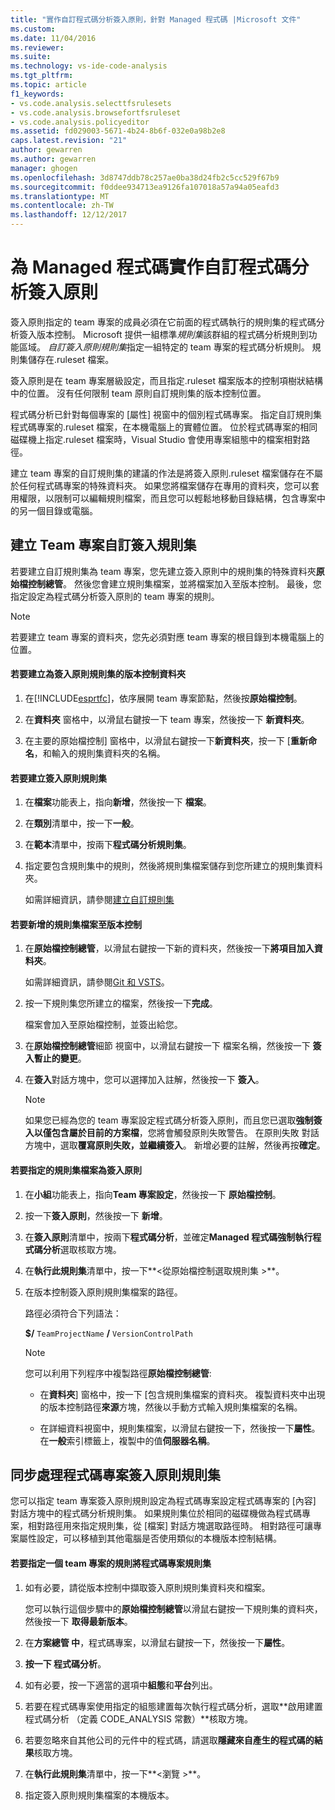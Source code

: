 ```yaml
---
title: "實作自訂程式碼分析簽入原則，針對 Managed 程式碼 |Microsoft 文件"
ms.custom: 
ms.date: 11/04/2016
ms.reviewer: 
ms.suite: 
ms.technology: vs-ide-code-analysis
ms.tgt_pltfrm: 
ms.topic: article
f1_keywords:
- vs.code.analysis.selecttfsrulesets
- vs.code.analysis.browsefortfsruleset
- vs.code.analysis.policyeditor
ms.assetid: fd029003-5671-4b24-8b6f-032e0a98b2e8
caps.latest.revision: "21"
author: gewarren
ms.author: gewarren
manager: ghogen
ms.openlocfilehash: 3d8747ddb78c257ae0ba38d24fb2c5cc529f67b9
ms.sourcegitcommit: f0ddee934713ea9126fa107018a57a94a05eafd3
ms.translationtype: MT
ms.contentlocale: zh-TW
ms.lasthandoff: 12/12/2017
---
```

# <a name="implementing-custom-code-analysis-check-in-policies-for-managed-code"></a>為 Managed 程式碼實作自訂程式碼分析簽入原則
簽入原則指定的 team 專案的成員必須在它前面的程式碼執行的規則集的程式碼分析簽入版本控制。 Microsoft 提供一組標準*規則集*該群組的程式碼分析規則到功能區域。 *自訂簽入原則規則集*指定一組特定的 team 專案的程式碼分析規則。 規則集儲存在.ruleset 檔案。  
  
 簽入原則是在 team 專案層級設定，而且指定.ruleset 檔案版本的控制項樹狀結構中的位置。 沒有任何限制 team 原則自訂規則集的版本控制位置。  
  
 程式碼分析已針對每個專案的 [屬性] 視窗中的個別程式碼專案。 指定自訂規則集程式碼專案的.ruleset 檔案，在本機電腦上的實體位置。 位於程式碼專案的相同磁碟機上指定.ruleset 檔案時，Visual Studio 會使用專案組態中的檔案相對路徑。  
  
 建立 team 專案的自訂規則集的建議的作法是將簽入原則.ruleset 檔案儲存在不屬於任何程式碼專案的特殊資料夾。 如果您將檔案儲存在專用的資料夾，您可以套用權限，以限制可以編輯規則檔案，而且您可以輕鬆地移動目錄結構，包含專案中的另一個目錄或電腦。  
  
## <a name="creating-the-team-project-custom-check-in-rule-set"></a>建立 Team 專案自訂簽入規則集  
 若要建立自訂規則集為 team 專案，您先建立簽入原則中的規則集的特殊資料夾**原始檔控制總管**。 然後您會建立規則集檔案，並將檔案加入至版本控制。 最後，您指定設定為程式碼分析簽入原則的 team 專案的規則。  
  
> [!NOTE]
>  若要建立 team 專案的資料夾，您先必須對應 team 專案的根目錄到本機電腦上的位置。  
  
#### <a name="to-create-the-version-control-folder-for-the-check-in-policy-rule-set"></a>若要建立為簽入原則規則集的版本控制資料夾  
  
1.  在[!INCLUDE[esprtfc](../code-quality/includes/esprtfc_md.md)]，依序展開 team 專案節點，然後按**原始檔控制**。  
  
2.  在**資料夾** 窗格中，以滑鼠右鍵按一下 team 專案，然後按一下 **新資料夾**。  
  
3.  在主要的原始檔控制] 窗格中，以滑鼠右鍵按一下**新資料夾**，按一下 [**重新命名**，和輸入的規則集資料夾的名稱。  
  
#### <a name="to-create-the-check-in-policy-rule-set"></a>若要建立簽入原則規則集  
  
1.  在**檔案**功能表上，指向**新增**，然後按一下 **檔案**。  
  
2.  在**類別**清單中，按一下**一般**。  
  
3.  在**範本**清單中，按兩下**程式碼分析規則集**。  
  
4.  指定要包含規則集中的規則，然後將規則集檔案儲存到您所建立的規則集資料夾。  
  
     如需詳細資訊，請參閱[建立自訂規則集](../code-quality/creating-custom-code-analysis-rule-sets.md)  
  
#### <a name="to-add-the-rule-set-file-to-version-control"></a>若要新增的規則集檔案至版本控制  
  
1.  在**原始檔控制總管**，以滑鼠右鍵按一下新的資料夾，然後按一下**將項目加入資料夾**。  
  
     如需詳細資訊，請參閱[Git 和 VSTS](/vsts/git/overview)。  
  
2.  按一下規則集您所建立的檔案，然後按一下**完成**。  
  
     檔案會加入至原始檔控制，並簽出給您。  
  
3.  在**原始檔控制總管**細節 視窗中，以滑鼠右鍵按一下 檔案名稱，然後按一下 **簽入暫止的變更**。  
  
4.  在**簽入**對話方塊中，您可以選擇加入註解，然後按一下 **簽入**。  
  
    > [!NOTE]
    >  如果您已經為您的 team 專案設定程式碼分析簽入原則，而且您已選取**強制簽入以僅包含屬於目前的方案檔**，您將會觸發原則失敗警告。 在原則失敗 對話方塊中，選取**覆寫原則失敗，並繼續簽入**。 新增必要的註解，然後再按**確定**。  
  
#### <a name="to-specify-the-rule-set-file-as-the-check-in-policy"></a>若要指定的規則集檔案為簽入原則  
  
1.  在**小組**功能表上，指向**Team 專案設定**，然後按一下 **原始檔控制**。  
  
2.  按一下**簽入原則**，然後按一下 **新增**。  
  
3.  在**簽入原則**清單中，按兩下**程式碼分析**，並確定**Managed 程式碼強制執行程式碼分析**選取核取方塊。  
  
4.  在**執行此規則集**清單中，按一下**\<從原始檔控制選取規則集 >**。  
  
5.  在版本控制簽入原則規則集檔案的路徑。  
  
     路徑必須符合下列語法：  
  
     **$/** `TeamProjectName` **/** `VersionControlPath`  
  
    > [!NOTE]
    >  您可以利用下列程序中複製路徑**原始檔控制總管**:  
  
    -   在**資料夾**] 窗格中，按一下 [包含規則集檔案的資料夾。 複製資料夾中出現的版本控制路徑**來源**方塊，然後以手動方式輸入規則集檔案的名稱。  
  
    -   在詳細資料視窗中，規則集檔案，以滑鼠右鍵按一下，然後按一下**屬性**。 在**一般**索引標籤上，複製中的值**伺服器名稱**。  
  
## <a name="synchronizing-code-projects-to-the-check-in-policy-rule-set"></a>同步處理程式碼專案簽入原則規則集  
 您可以指定 team 專案簽入原則規則設定為程式碼專案設定程式碼專案的 [內容] 對話方塊中的程式碼分析規則集。 如果規則集位於相同的磁碟機做為程式碼專案，相對路徑用來指定規則集，從 [檔案] 對話方塊選取路徑時。 相對路徑可讓專案屬性設定，可以移植到其他電腦是否使用類似的本機版本控制結構。  
  
#### <a name="to-specify-a-team-project-rule-set-as-the-rule-set-of-a-code-project"></a>若要指定一個 team 專案的規則將程式碼專案規則集  
  
1.  如有必要，請從版本控制中擷取簽入原則規則集資料夾和檔案。  
  
     您可以執行這個步驟中的**原始檔控制總管**以滑鼠右鍵按一下規則集的資料夾，然後按一下 **取得最新版本**。  
  
2.  在**方案總管 中**，程式碼專案，以滑鼠右鍵按一下，然後按一下**屬性**。  
  
3.  **按一下 程式碼分析**。  
  
4.  如有必要，按一下適當的選項中**組態**和**平台**列出。  
  
5.  若要在程式碼專案使用指定的組態建置每次執行程式碼分析，選取**啟用建置程式碼分析 （定義 CODE_ANALYSIS 常數）**核取方塊。  
  
6.  若要忽略來自其他公司的元件中的程式碼，請選取**隱藏來自產生的程式碼的結果**核取方塊。  
  
7.  在**執行此規則集**清單中，按一下**\<瀏覽 >**。  
  
8.  指定簽入原則規則集檔案的本機版本。